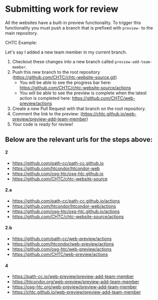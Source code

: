 # Submitting work for review

All the websites have a built-in preview functionality. To trigger this functionality you must push a 
branch that is prefixed with `preview-` to the main repository. 

CHTC Example:

Let's say I added a new team member in my current branch. 

1. Checkout these changes into a new branch called `preview-add-team-member`. 
2. Push this new branch to the root repository (https://github.com/CHTC/chtc-website-source.git)
    - You will be able to see the progress bar here: https://github.com/CHTC/chtc-website-source/actions
    - You will be able to see the preview is complete when the latest action is completed here: https://github.com/CHTC/web-preview/actions
3. Create a new Pull Request with that branch on the root repository. 
4. Comment the link to the preview: (https://chtc.github.io/web-preview/preview-add-team-member)
5. Your code is ready for review!

## Below are the relevant urls for the steps above:

#### 2

- https://github.com/path-cc/path-cc.github.io
- https://github.com/htcondor/htcondor-web
- https://github.com/osg-htc/osg-htc.github.io
- https://github.com/CHTC/chtc-website-source


#### 2.a

- https://github.com/path-cc/path-cc.github.io/actions
- https://github.com/htcondor/htcondor-web/actions
- https://github.com/osg-htc/osg-htc.github.io/actions
- https://github.com/CHTC/chtc-website-source/actions

#### 2.b

- https://github.com/path-cc/web-preview/actions
- https://github.com/htcondor/web-preview/actions
- https://github.com/osg-htc/web-preview/actions
- https://github.com/CHTC/web-preview/actions


#### 4

- https://path-cc.io/web-preview/preview-add-team-member
- https://htcondor.org/web-preview/preview-add-team-member
- https://osg-htc.org/web-preview/preview-add-team-member
- https://chtc.github.io/web-preview/preview-add-team-member
